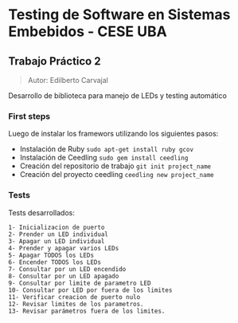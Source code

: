 # Testing de Software en Sistemas Embebidos - CESE UBA
## Trabajo Práctico 2

>Autor: Edilberto Carvajal

Desarrollo de biblioteca para manejo de LEDs y testing automático

### First steps

Luego de instalar los framewors utilizando los siguientes pasos:

- Instalación de Ruby
`sudo apt-get install ruby gcov`
- Instalación de Ceedling
`sudo gem install ceedling`
- Creación del repositorio de trabajo
`git init project_name`
- Creación del proyecto ceedling
`ceedling new project_name`

### Tests

Tests desarrollados:

```
1- Inicializacion de puerto
2- Prender un LED individual
3- Apagar un LED individual
4- Prender y apagar varios LEDs
5- Apagar TODOS los LEDs
6- Encender TODOS los LEDs
7- Consultar por un LED encendido
8- Consultar por un LED apagado
9- Consultar por limite de parametro LED
10- Consultar por LED por fuera de los limites
11- Verificar creacion de puerto nulo
12- Revisar limites de los parametros.
13- Revisar parámetros fuera de los limites.
```


